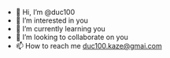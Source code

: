 - 👋 Hi, I’m @duc100
- 👀 I’m interested in you
- 🌱 I’m currently learning you
- 💞️ I’m looking to collaborate on you
- 📫 How to reach me duc100.kaze@gmai.com

<!---
duc100/duc100 is a ✨ special ✨ repository because its `README.md` (this file) appears on your GitHub profile.
You can click the Preview link to take a look at your changes.
--->
